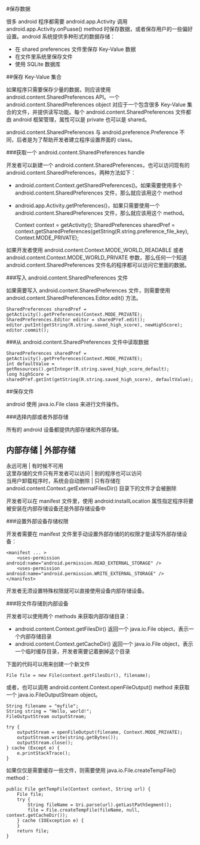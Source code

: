 #保存数据

很多 android 程序都需要 android.app.Activity 调用 android.app.Activity.onPuase() method 时保存数据，或者保存用户的一些偏好设置。android 系统提供多种形式的数据存储：

- 在 shared preferences 文件里保存 Key-Value 数据
- 在文件里系统里保存文件
- 使用 SQLite 数据库

##保存 Key-Value 集合

如果程序只需要保存少量的数据，则应该使用 android.content.SharedPreferences API。一个 android.content.SharedPreferences object 对应于一个包含很多 Key-Value 集合的文件，并提供读写功能。每个 android.content.SharedPreferences 文件都由 android 框架管理，属性可以是 private 也可以是 shared。

android.content.SharedPreferences 与 android.preference.Preference 不同，后者是为了帮助开发者建立程序设置界面的 class。

###获取一个 android.content.SharedPreferences handle

开发者可以新建一个 android.content.SharedPreferences，也可以访问现有的 android.content.SharedPreferences，两种方法如下：

- android.content.Context.getSharedPreferences()。如果需要使用多个 android.content.SharedPreferences 文件，那么就应该用这个 method
- android.app.Activity.getPreferences()，如果只需要使用一个 android.content.SharedPreferences 文件，那么就应该用这个 method。

	Context context = getActivity();
	SharedPreferences sharedPref = context.getSharedPreferences(getString(R.string.preference_file_key), Context.MODE_PRIVATE);

如果开发者使用 android.content.Context.MODE\_WORLD\_READABLE 或者 android.content.Context.MODE\_WORLD\_PRIVATE 参数，那么任何一个知道 android.content.SharedPreferences 文件名的程序都可以访问它里面的数据。

###写入 android.content.SharedPreferences 文件

如果需要写入 android.content.SharedPreferences 文件，则需要使用 android.content.SharedPreferences.Editor.edit() 方法。

	SharedPreferences sharedPref = getActivity().getPreferences(Context.MODE_PRIVATE);
	SharedPreferences.Editor editor = sharedPref.edit();
	editor.putInt(getString(R.string.saved_high_score), newHighScore);
	editor.commit();

###从 android.content.SharedPreferences 文件中读取数据

	SharedPreferences sharedPref = getActivity().getPreferences(Context.MODE_PRIVATE);
	int defaultValue = getResources().getInteger(R.string.saved_high_score_default);
	long highScore = sharedPref.getInt(getString(R.string.saved_high_score), defaultValue);

##保存文件

android 使用 java.io.File class 来进行文件操作。

###选择内部或者外部存储

所有的 android 设备都提供内部存储和外部存储。

内部存储                         | 外部存储                                                                       
------------------------------------------------------------------------------------------------------------------
永远可用                         | 有时候不可用                                                                   
这里存储的文件只有开发者可以访问 | 别的程序也可以访问                                                             
当用户卸载程序时，系统会自动删除 | 只有存储在 android.content.Context.getExternalFilesDir() 目录下的文件才会被删除

开发者可以在 manifest 文件里，使用 android:installLocation 属性指定程序将要被安装在内部存储设备还是外部存储设备中

###设置外部设备存储权限

开发者需要在 manifest 文件里手动设置外部存储的的权限才能读写外部存储设备：

	<manifest ... >
		<uses-permission android:name="android.permission.READ_EXTERNAL_STORAGE" />
		<uses-permission android:name="android.permission.WRITE_EXTERNAL_STORAGE" />
	</manifest>

开发者无须设置特殊权限就可以直接使用设备内部存储设备。

###将文件存储到内部设备

开发者可以使用两个 methods 来获取内部存储目录：

- android.content.Context.getFilesDir() 返回一个 java.io.File object，表示一个内部存储目录
- android.content.Context.getCacheDir() 返回一个 java.io.File object，表示一个临时缓存目录，开发者需要记着删掉这个目录

下面的代码可以用来创建一个新文件

	File file = new File(context.getFilesDir(), filename);

或者，也可以调用 android.content.Context.openFileOutput() method 来获取一个 java.io.FileOutputStream object。

	String filename = "myfile";
	String string = "Hello, world!";
	FileOutputStream outputStream;

	try {
		outputStream = openFileOutput(filename, Context.MODE_PRIVATE);
		outputStream.write(string.getBytes());
		outputStream.close();
	} cache (Except e) {
		e.printStackTrace();
	}

如果仅仅是需要缓存一些文件，则需要使用 java.io.File.createTempFile() method：

	public File getTempFile(Context context, String url) {
		File file;
		try {
			String fileName = Uri.parse(url).getLastPathSegment();
			file = File.createTempFile(fileName, null, context.getCacheDir());
		} cache (IOException e) {
		}
		return file;
	}
